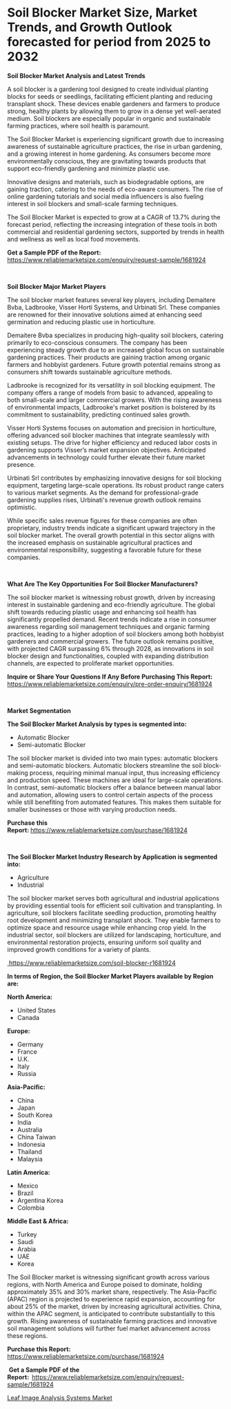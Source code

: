 <p><h1>Soil Blocker Market Size, Market Trends, and Growth Outlook forecasted for period from 2025 to 2032</h1></p><p><strong>Soil Blocker Market Analysis and Latest Trends</strong></p>
<p><p>A soil blocker is a gardening tool designed to create individual planting blocks for seeds or seedlings, facilitating efficient planting and reducing transplant shock. These devices enable gardeners and farmers to produce strong, healthy plants by allowing them to grow in a dense yet well-aerated medium. Soil blockers are especially popular in organic and sustainable farming practices, where soil health is paramount.</p><p>The Soil Blocker Market is experiencing significant growth due to increasing awareness of sustainable agriculture practices, the rise in urban gardening, and a growing interest in home gardening. As consumers become more environmentally conscious, they are gravitating towards products that support eco-friendly gardening and minimize plastic use.</p><p>Innovative designs and materials, such as biodegradable options, are gaining traction, catering to the needs of eco-aware consumers. The rise of online gardening tutorials and social media influencers is also fueling interest in soil blockers and small-scale farming techniques.</p><p>The Soil Blocker Market is expected to grow at a CAGR of 13.7% during the forecast period, reflecting the increasing integration of these tools in both commercial and residential gardening sectors, supported by trends in health and wellness as well as local food movements.</p></p>
<p><strong>Get a Sample PDF of the Report:&nbsp;</strong> <a href="https://www.reliablemarketsize.com/enquiry/request-sample/1681924?utm_campaign=2628&utm_medium=2&utm_source=Github&utm_content=ia&utm_term=24032025&utm_id=soil-blocker">https://www.reliablemarketsize.com/enquiry/request-sample/1681924</a></p>
<p>&nbsp;</p>
<p><strong>Soil Blocker Major Market Players</strong></p>
<p><p>The soil blocker market features several key players, including Demaitere Bvba, Ladbrooke, Visser Horti Systems, and Urbinati Srl. These companies are renowned for their innovative solutions aimed at enhancing seed germination and reducing plastic use in horticulture.</p><p>Demaitere Bvba specializes in producing high-quality soil blockers, catering primarily to eco-conscious consumers. The company has been experiencing steady growth due to an increased global focus on sustainable gardening practices. Their products are gaining traction among organic farmers and hobbyist gardeners. Future growth potential remains strong as consumers shift towards sustainable agriculture methods.</p><p>Ladbrooke is recognized for its versatility in soil blocking equipment. The company offers a range of models from basic to advanced, appealing to both small-scale and larger commercial growers. With the rising awareness of environmental impacts, Ladbrooke's market position is bolstered by its commitment to sustainability, predicting continued sales growth. </p><p>Visser Horti Systems focuses on automation and precision in horticulture, offering advanced soil blocker machines that integrate seamlessly with existing setups. The drive for higher efficiency and reduced labor costs in gardening supports Visser’s market expansion objectives. Anticipated advancements in technology could further elevate their future market presence.</p><p>Urbinati Srl contributes by emphasizing innovative designs for soil blocking equipment, targeting large-scale operations. Its robust product range caters to various market segments. As the demand for professional-grade gardening supplies rises, Urbinati's revenue growth outlook remains optimistic.</p><p>While specific sales revenue figures for these companies are often proprietary, industry trends indicate a significant upward trajectory in the soil blocker market. The overall growth potential in this sector aligns with the increased emphasis on sustainable agricultural practices and environmental responsibility, suggesting a favorable future for these companies.</p></p>
<p>&nbsp;</p>
<p><strong>What Are The Key Opportunities For Soil Blocker Manufacturers?</strong></p>
<p><p>The soil blocker market is witnessing robust growth, driven by increasing interest in sustainable gardening and eco-friendly agriculture. The global shift towards reducing plastic usage and enhancing soil health has significantly propelled demand. Recent trends indicate a rise in consumer awareness regarding soil management techniques and organic farming practices, leading to a higher adoption of soil blockers among both hobbyist gardeners and commercial growers. The future outlook remains positive, with projected CAGR surpassing 6% through 2028, as innovations in soil blocker design and functionalities, coupled with expanding distribution channels, are expected to proliferate market opportunities.</p></p>
<p><strong>Inquire or Share Your Questions If Any Before Purchasing This Report:</strong> <a href="https://www.reliablemarketsize.com/enquiry/pre-order-enquiry/1681924?utm_campaign=2628&utm_medium=2&utm_source=Github&utm_content=ia&utm_term=24032025&utm_id=soil-blocker">https://www.reliablemarketsize.com/enquiry/pre-order-enquiry/1681924</a></p>
<p>&nbsp;</p>
<p><strong>Market Segmentation</strong></p>
<p><strong>The Soil Blocker Market Analysis by types is segmented into:</strong></p>
<p><ul><li>Automatic Blocker</li><li>Semi-automatic Blocker</li></ul></p>
<p><p>The soil blocker market is divided into two main types: automatic blockers and semi-automatic blockers. Automatic blockers streamline the soil block-making process, requiring minimal manual input, thus increasing efficiency and production speed. These machines are ideal for large-scale operations. In contrast, semi-automatic blockers offer a balance between manual labor and automation, allowing users to control certain aspects of the process while still benefiting from automated features. This makes them suitable for smaller businesses or those with varying production needs.</p></p>
<p><strong>Purchase this Report:&nbsp;</strong><a href="https://www.reliablemarketsize.com/purchase/1681924?utm_campaign=2628&utm_medium=2&utm_source=Github&utm_content=ia&utm_term=24032025&utm_id=soil-blocker">https://www.reliablemarketsize.com/purchase/1681924</a></p>
<p>&nbsp;</p>
<p><strong>The Soil Blocker Market Industry Research by Application is segmented into:</strong></p>
<p><ul><li>Agriculture</li><li>Industrial</li></ul></p>
<p><p>The soil blocker market serves both agricultural and industrial applications by providing essential tools for efficient soil cultivation and transplanting. In agriculture, soil blockers facilitate seedling production, promoting healthy root development and minimizing transplant shock. They enable farmers to optimize space and resource usage while enhancing crop yield. In the industrial sector, soil blockers are utilized for landscaping, horticulture, and environmental restoration projects, ensuring uniform soil quality and improved growth conditions for a variety of plants.</p></p>
<p><a href="https://www.reliablemarketsize.com/soil-blocker-r1681924?utm_campaign=2628&utm_medium=2&utm_source=Github&utm_content=ia&utm_term=24032025&utm_id=soil-blocker">&nbsp;https://www.reliablemarketsize.com/soil-blocker-r1681924</a></p>
<p><strong>In terms of Region, the Soil Blocker Market Players available by Region are:</strong></p>
<p>
    <p> <strong> North America: </strong>
        <ul>
            <li>United States</li>
            <li>Canada</li>
        </ul>
        </p> 
    <p> <strong> Europe: </strong>
        <ul>
            <li>Germany</li>
            <li>France</li>
            <li>U.K.</li>
            <li>Italy</li>
            <li>Russia</li>
        </ul>
        </p> 
    <p> <strong> Asia-Pacific: </strong>
        <ul>
            <li>China</li>
            <li>Japan</li>
            <li>South Korea</li>
            <li>India</li>
            <li>Australia</li>
            <li>China Taiwan</li>
            <li>Indonesia</li>
            <li>Thailand</li>
            <li>Malaysia</li>
        </ul>
        </p> 
    <p> <strong> Latin America: </strong>
        <ul>
            <li>Mexico</li>
            <li>Brazil</li>
            <li>Argentina Korea</li>
            <li>Colombia</li>
        </ul>
        </p> 
    <p> <strong> Middle East & Africa: </strong>
        <ul>
            <li>Turkey</li>
            <li>Saudi</li>
            <li>Arabia</li>
            <li>UAE</li>
            <li>Korea</li>
        </ul>
    </p>
    </p>
<p><p>The Soil Blocker market is witnessing significant growth across various regions, with North America and Europe poised to dominate, holding approximately 35% and 30% market share, respectively. The Asia-Pacific (APAC) region is projected to experience rapid expansion, accounting for about 25% of the market, driven by increasing agricultural activities. China, within the APAC segment, is anticipated to contribute substantially to this growth. Rising awareness of sustainable farming practices and innovative soil management solutions will further fuel market advancement across these regions.</p></p>
<p><strong>Purchase this Report: </strong><a href="https://www.reliablemarketsize.com/purchase/1681924?utm_campaign=2628&utm_medium=2&utm_source=Github&utm_content=ia&utm_term=24032025&utm_id=soil-blocker">https://www.reliablemarketsize.com/purchase/1681924</a></p>
<p>&nbsp;<strong>Get a Sample PDF of the Report:&nbsp;&nbsp;</strong><a href="https://www.reliablemarketsize.com/enquiry/request-sample/1681924?utm_campaign=2628&utm_medium=2&utm_source=Github&utm_content=ia&utm_term=24032025&utm_id=soil-blocker">https://www.reliablemarketsize.com/enquiry/request-sample/1681924</a></p>
<p><strong></strong></p>
<p><p><a href="https://github.com/toldenargelia86/Market-Research-Report-List-1/blob/main/leaf-image-analysis-systems-market.md?utm_campaign=2628&utm_medium=2&utm_source=Github&utm_content=ia&utm_term=24032025&utm_id=soil-blocker">Leaf Image Analysis Systems Market</a></p></p>